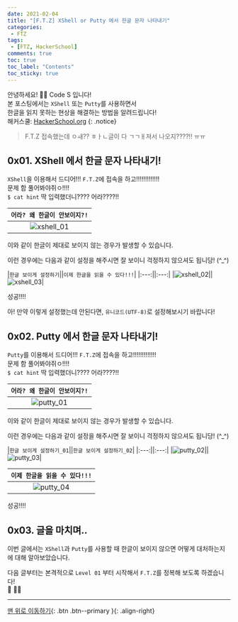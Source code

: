 ```yaml
---
date: 2021-02-04
title: "[F.T.Z] XShell or Putty 에서 한글 문자 나타내기"
categories:
 - FTZ
tags:
 - [FTZ, HackerSchool]
comments: true
toc: true
toc_label: "Contents"
toc_sticky: true
---
```


안녕하세요! 🙋‍♂️ Code S 입니다! <br>
본 포스팅에서는 `XShell` 또는 `Putty`를 사용하면서 <br>
한글을 읽지 못하는 현상을 해결하는 방법을 알려드립니다!  <br>
해커스쿨: [HackerSchool.org](https://www.hackerschool.org/Sub_Html/HS_Community/index.html)
{: .notice}

> F.T.Z 접속했는데 ㅇㅙ?? ㅎㅏㄴ글이 다 ㄱㄱㅐ져서 나오지????!! ㅠㅠ

## 0x01. XShell 에서 한글 문자 나타내기!

`XShell`을 이용해서 드디어!!! `F.T.Z`에 접속을 하고!!!!!!!!!!!!!  
문제 함 풀어봐야쥐ㅇ!!!!  
`$ cat hint` 딱 입력했더니????
어라????!!

|`어라? 왜 한글이 안보이지?!`|
|:---:|
|![xshell_01](https://drive.google.com/uc?id=1Cn-SeybQFIFjEcYdaqK7sYpp_3ahIhx7)|

이와 같이 한글이 제대로 보이지 않는 경우가 발생할 수 있습니다.

이런 경우에는 다음과 같이 설정을 해주시면 잘 보이니 걱정하지 않으셔도 됩니당! (^_^)

|`한글 보이게 설정하기`||`이제 한글을 읽을 수 있다!!!`|
|:---:||:---:|
|![xshell_02](https://drive.google.com/uc?id=1wBjuvBgTmg6yd3dZeOcljdrX3fLPLTTP)||![xshell_03](https://drive.google.com/uc?id=11x55AClviElZD7_V4YZLHWWLSxzNzOg1)|

성공!!!!

아! 만약 이렇게 설정했는데 안된다면, `유니코드(UTF-8)`로 설정해보시기 바랍니다!

## 0x02. Putty 에서 한글 문자 나타내기!

`Putty`를 이용해서 드디어!!! `F.T.Z`에 접속을 하고!!!!!!!!!!!!!  
문제 함 풀어봐야쥐ㅇ!!!!  
`$ cat hint` 딱 입력했더니????
어라????!!

|`어라? 왜 한글이 안보이지?!`|
|:---:|
|![putty_01](https://drive.google.com/uc?id=1nndnJkLMOI74_PDjRVAxY5CdX3_EmyRi)|

이와 같이 한글이 제대로 보이지 않는 경우가 발생할 수 있습니다.

이런 경우에는 다음과 같이 설정을 해주시면 잘 보이니 걱정하지 않으셔도 됩니당! (^_^)

|`한글 보이게 설정하기_01`||`한글 보이게 설정하기_02`|
|:---:||:---:|
|![putty_02](https://drive.google.com/uc?id=14oBCwYcawy9JL7QomWy60wIy9MJZ1VEF)||![putty_03](https://drive.google.com/uc?id=1rJkeQnGzm7De8XMelYbmSjzTnuxmQUNa)|

|`이제 한글을 읽을 수 있다!!!`|
|:---:|
|![putty_04](https://drive.google.com/uc?id=1ESRmgP9K_NLkr5O4mVNzB4hdciUcoC7_)|

성공!!!!

## 0x03. 글을 마치며..

이번 글에서는 `XShell`과 `Putty`를 사용할 때 한글이 보이지 않으면 어떻게 대처하는지에 대해 알아보았습니다.  

다음 글부터는 본격적으로 `Level 01` 부터 시작해서 `F.T.Z`를 정복해 보도록 하겠습니다!  
🙋 🙋‍♂️

---
[맨 위로 이동하기](#){: .btn .btn--primary }{: .align-right}